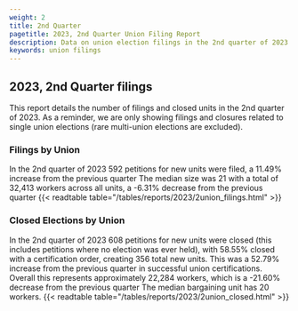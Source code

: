 ```yaml
---
weight: 2
title: 2nd Quarter
pagetitle: 2023, 2nd Quarter Union Filing Report
description: Data on union election filings in the 2nd quarter of 2023
keywords: union filings
---
```


## 2023, 2nd Quarter filings

This report details the number of filings and closed units in the 2nd quarter of 2023. As a reminder, we are only showing filings and closures related to single union elections (rare multi-union elections are excluded).

### Filings by Union
In the 2nd quarter of 2023 592 petitions for new units were filed, a 11.49% increase from the previous quarter The median size was 21 with a total of 32,413 workers across all units, a -6.31% decrease from the previous quarter
{{< readtable table="/tables/reports/2023/2union_filings.html" >}}

### Closed Elections by Union
In the 2nd quarter of 2023 608 petitions for new units were closed (this includes petitions where no election was ever held), with 58.55% closed with a certification order, creating 356 total new units. This was a 52.79% increase from the previous quarter in successful union certifications. Overall this represents approximately 22,284 workers, which is a -21.60% decrease from the previous quarter The median bargaining unit has 20 workers.
{{< readtable table="/tables/reports/2023/2union_closed.html" >}}
